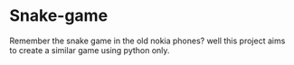 # Snake-game
Remember the snake game in the old nokia phones? well this project aims to create a similar game using python only.
